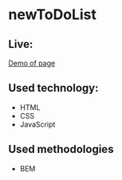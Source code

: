 # newToDoList

## Live:

[Demo of page](https://wojciech9142.github.io/newToDoList/)

## Used technology: 
- HTML
- CSS 
- JavaScript


## Used methodologies

- BEM 